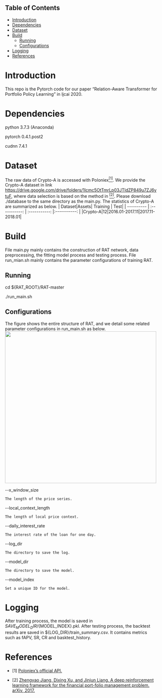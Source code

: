## Table of Contents

- [Introduction](#introduction)
- [Dependencies](#dependencies)
- [Dataset](#dataset)
- [Build](#build)
	- [Running](#running)
	- [Configurations](#configurations)
- [Logging](#logging)
- [References](#references)




# Introduction

This repo is the Pytorch code for our paper “Relation-Aware Transformer for Portfolio Policy Learning” in Ijcai 2020.

# Dependencies
python 3.7.3 (Anaconda)

pytorch 0.4.1.post2

cudnn 7.4.1

# Dataset
The raw data of Crypto-A is accessed with Poloniex[<sup>[1]</sup>](#refer-anchor-1).  We provide the Crypto-A dataset in link https://drive.google.com/drive/folders/1Icmc5OtTmrLp03JTIdZP849u7ZJ6ytuF, where data selection is based on the method  in [<sup>[2]</sup>](#refer-anchor-2). Please download ./database to the same directory as the main.py. The statistics of Crypto-A are summarized as below. 
| Dataset|Assets| Training | Test|
| ---------- | :-----------:  | :-----------: |:-----------: |
|Crypto-A|12|2016.01-2017.11|2017.11-2018.01|



# Build
File main.py mainly contains the construction of RAT network, data preprocessing, the fitting model process and testing process. File run_mian.sh mainly contains the parameter configurations of training RAT.
 
## Running

cd ${RAT_ROOT}/RAT-master

./run_main.sh


## Configurations

The figure shows the entire structure of RAT, and we detail some related parameter configurations in run_main.sh as below.
<img width="500" height="500" src="https://github.com/Ivsxk/RAT/blob/master/RAT_structure.PNG"/>

--x_window_size

    The length of the price series.
    
--local_context_length

    The length of local price context.
    
--daily_interest_rate

    The interest rate of the loan for one day.
    
--log_dir

    The directory to save the log.
    
--model_dir

    The directory to save the model.
    
--model_index

    Set a unique ID for the model.

# Logging
After training process, the model is saved in ${SAVE_MODEL_DIR}/${MODEL_INDEX}.pkl.
After testing process, the backtest results are saved in ${LOG_DIR}/train_summary.csv. It contains metrics such as fAPV, SR, CR and basktest_history.

# References
<div id="refer-anchor-1"></div>

- [1] [Poloniex’s official API.](https://poloniex.com/support/api/)

<div id="refer-anchor-2"></div>

- [2] [Zhengyao Jiang, Dixing Xu, and Jinjun Liang. A deep reinforcement learning framework for the financial port-folio management problem. arXiv, 2017.](https://arxiv.org/abs/1706.10059)
